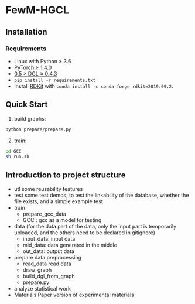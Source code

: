 # FewM-HGCL

## Installation

### Requirements

- Linux with Python ≥ 3.6
- [PyTorch ≥ 1.4.0](https://pytorch.org/)
- [0.5 > DGL ≥ 0.4.3](https://www.dgl.ai/pages/start.html)
- `pip install -r requirements.txt`
- Install [RDKit](https://www.rdkit.org/docs/Install.html) with `conda install -c conda-forge rdkit=2019.09.2`.

## Quick Start

1. build graphs:

```bash
python prepare/prepare.py
```
2. train:

```bash
cd GCC
sh run.sh 
```

[comment]: <> (```bash)

[comment]: <> (# run comparative experiment)

[comment]: <> (sh run_loop.sh)

[comment]: <> (```)

## Introduction to project structure

- utl some reusability features
- test some test demos, to test the linkability of the database, whether the file exists, and a simple example test
- train
  - prepare_gcc_data
  - GCC : gcc as a model for testing
- data (for the data part of the data, only the input part is temporarily uploaded, and the others need to be declared in gitignore)
  - input_data: input data
  - mid_data: data generated in the middle
  - out_data: output data
- prepare data preprocessing
  - read_data read data
  - draw_graph
  - build_dgl_from_graph
  - prepare.py
- analyze statistical work
- Materials Paper version of experimental materials


[comment]: <> (# Dataset Description)

[comment]: <> (布谷鸟数据集整理后的放在了mongoDB中。)

[comment]: <> (cuckoo_nfs_dX中的数据里，calls这个collection不是和analysis以及其他对应的。)
